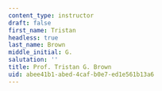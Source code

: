 ```yaml
---
content_type: instructor
draft: false
first_name: Tristan
headless: true
last_name: Brown
middle_initial: G.
salutation: ''
title: Prof. Tristan G. Brown
uid: abee41b1-abed-4caf-b0e7-ed1e561b13a6
---
```

